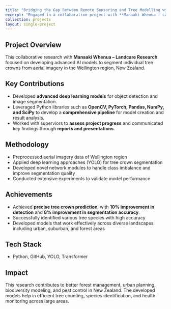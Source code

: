 ```yaml
---
title: "Bridging the Gap Between Remote Sensoring and Tree Modelling with Data Science"
excerpt: "Engaged in a collaborative project with **Manaaki Whenua – Landcare Research**, focusing on the image segmentation of individual tree crowns from aerial imagery in the Wellington region, 2022-2025<br/><br/><img src='/images/tree.png' width='750'>"
collection: projects
layout: single-project
---
```


## Project Overview

This collaborative research with **Manaaki Whenua – Landcare Research** focused on developing advanced AI models to segment individual tree crowns from aerial imagery in the Wellington region, New Zealand.

## Key Contributions

- Developed **advanced deep learning models** for object detection and image segmentation.  
- Leveraged Python libraries such as **OpenCV, PyTorch, Pandas, NumPy, and SciPy** to develop a **comprehensive pipeline** for model creation and result analysis.  
- Worked with superviors to **assess project progress** and communicated key findings through **reports and presentations**.  

## Methodology

- Preprocessed aerial imagery data of Wellington region
- Applied deep learning approaches (YOLO) for tree crown segmentation
- Developed novel network modules to handle class imbalance and improve segmentation quality
- Conducted extensive experiments to validate model performance

## Achievements

- Achieved **precise tree crown prediction**, with **10% improvement in detection** and **8% improvement in segmentation accuracy**.  
- Successfully identified various tree species with high accuracy
- Developed models that work effectively across diverse landscapes including urban, suburban, and forest areas

## Tech Stack

- Python, GitHub, YOLO, Transformer

## Impact

This research contributes to better forest management, urban planning, biodiversity modeling, and pest control in New Zealand. The developed models help in efficient tree counting, species identification, and health monitoring across large areas.
